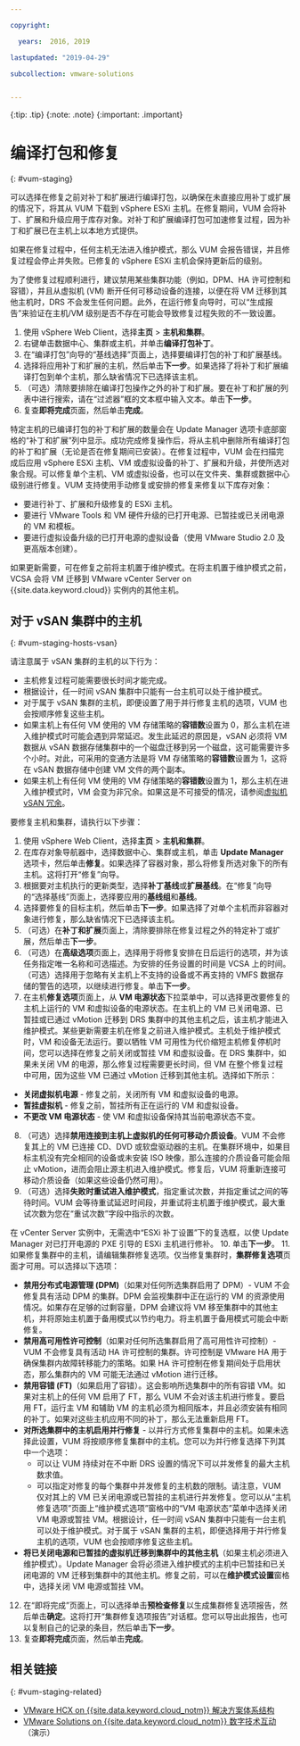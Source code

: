 ```yaml
---

copyright:

  years:  2016, 2019

lastupdated: "2019-04-29"

subcollection: vmware-solutions


---
```


{:tip: .tip}
{:note: .note}
{:important: .important}

# 编译打包和修复
{: #vum-staging}

可以选择在修复之前对补丁和扩展进行编译打包，以确保在未直接应用补丁或扩展的情况下，将其从 VUM 下载到 vSphere ESXi 主机。在修复期间，VUM 会将补丁、扩展和升级应用于库存对象。对补丁和扩展编译打包可加速修复过程，因为补丁和扩展已在主机上以本地方式提供。

如果在修复过程中，任何主机无法进入维护模式，那么 VUM 会报告错误，并且修复过程会停止并失败。已修复的 vSphere ESXi 主机会保持更新后的级别。

为了使修复过程顺利进行，建议禁用某些集群功能（例如，DPM、HA 许可控制和容错），并且从虚拟机 (VM) 断开任何可移动设备的连接，以便在将 VM 迁移到其他主机时，DRS 不会发生任何问题。此外，在运行修复向导时，可以“生成报告”来验证在主机/VM 级别是否不存在可能会导致修复过程失败的不一致设置。

1. 使用 vSphere Web Client，选择**主页** > **主机和集群**。
2. 右键单击数据中心、集群或主机，并单击**编译打包补丁**。
3. 在“编译打包”向导的“基线选择”页面上，选择要编译打包的补丁和扩展基线。
4. 选择将应用补丁和扩展的主机，然后单击**下一步**。如果选择了将补丁和扩展编译打包到单个主机，那么缺省情况下已选择该主机。
5. （可选）清除要排除在编译打包操作之外的补丁和扩展。要在补丁和扩展的列表中进行搜索，请在“过滤器”框的文本框中输入文本。单击**下一步**。
6. 复查**即将完成**页面，然后单击**完成**。

特定主机的已编译打包的补丁和扩展的数量会在 Update Manager 选项卡底部窗格的“补丁和扩展”列中显示。成功完成修复操作后，将从主机中删除所有编译打包的补丁和扩展（无论是否在修复期间已安装）。在修复过程中，VUM 会在扫描完成后应用 vSphere ESXi 主机、VM 或虚拟设备的补丁、扩展和升级，并使所选对象合规。可以修复单个主机、VM 或虚拟设备，也可以在文件夹、集群或数据中心级别进行修复。VUM 支持使用手动修复或安排的修复来修复以下库存对象：
* 要进行补丁、扩展和升级修复的 ESXi 主机。
* 要进行 VMware Tools 和 VM 硬件升级的已打开电源、已暂挂或已关闭电源的 VM 和模板。
* 要进行虚拟设备升级的已打开电源的虚拟设备（使用 VMware Studio 2.0 及更高版本创建）。

如果更新需要，可在修复之前将主机置于维护模式。在将主机置于维护模式之前，VCSA 会将 VM 迁移到 VMware vCenter Server on {{site.data.keyword.cloud}} 实例内的其他主机。

## 对于 vSAN 集群中的主机
{: #vum-staging-hosts-vsan}

请注意属于 vSAN 集群的主机的以下行为：
* 主机修复过程可能需要很长时间才能完成。
* 根据设计，任一时间 vSAN 集群中只能有一台主机可以处于维护模式。
* 对于属于 vSAN 集群的主机，即便设置了用于并行修复主机的选项，VUM 也会按顺序修复这些主机。
* 如果主机上有任何 VM 使用的 VM 存储策略的**容错数**设置为 0，那么主机在进入维护模式时可能会遇到异常延迟。发生此延迟的原因是，vSAN 必须将 VM 数据从 vSAN 数据存储集群中的一个磁盘迁移到另一个磁盘，这可能需要许多个小时。对此，可采用的变通方法是将 VM 存储策略的**容错数**设置为 1，这将在 vSAN 数据存储中创建 VM 文件的两个副本。
* 如果主机上有任何 VM 使用的 VM 存储策略的**容错数**设置为 1，那么主机在进入维护模式时，VM 会变为非冗余。如果这是不可接受的情况，请参阅[虚拟机 vSAN 冗余](/docs/services/vmwaresolutions/archiref/vum?topic=vmware-solutions-vum-vsan-redundancy)。

要修复主机和集群，请执行以下步骤：
1. 使用 vSphere Web Client，选择**主页** > **主机和集群**。
2. 在库存对象导航器中，选择数据中心、集群或主机，单击 **Update Manager** 选项卡，然后单击**修复**。如果选择了容器对象，那么将修复所选对象下的所有主机。这将打开“修复”向导。
3. 根据要对主机执行的更新类型，选择**补丁基线**或**扩展基线**。在“修复”向导的“选择基线”页面上，选择要应用的**基线组**和**基线**。
4. 选择要修复的目标主机，然后单击**下一步**。如果选择了对单个主机而非容器对象进行修复，那么缺省情况下已选择该主机。
5. （可选）在**补丁和扩展**页面上，清除要排除在修复过程之外的特定补丁或扩展，然后单击**下一步**。
6. （可选）在**高级选项**页面上，选择用于将修复安排在日后运行的选项，并为该任务指定唯一名称和可选描述。为安排的任务设置的时间是 VCSA 上的时间。（可选）选择用于忽略有关主机上不支持的设备或不再支持的 VMFS 数据存储的警告的选项，以继续进行修复。单击**下一步**。
7. 在主机**修复选项**页面上，从 **VM 电源状态**下拉菜单中，可以选择更改要修复的主机上运行的 VM 和虚拟设备的电源状态。在主机上的 VM 已关闭电源、已暂挂或已通过 vMotion 迁移到 DRS 集群中的其他主机之后，该主机才能进入维护模式。某些更新需要主机在修复之前进入维护模式。主机处于维护模式时，VM 和设备无法运行。要以牺牲 VM 可用性为代价缩短主机修复停机时间，您可以选择在修复之前关闭或暂挂 VM 和虚拟设备。在 DRS 集群中，如果未关闭 VM 的电源，那么修复过程需要更长时间，但 VM 在整个修复过程中可用，因为这些 VM 已通过 vMotion 迁移到其他主机。选择如下所示：

  * **关闭虚拟机电源** - 修复之前，关闭所有 VM 和虚拟设备的电源。
  * **暂挂虚拟机** - 修复之前，暂挂所有正在运行的 VM 和虚拟设备。
  * **不更改 VM 电源状态** - 使 VM 和虚拟设备保持其当前电源状态不变。

8. （可选）选择**禁用连接到主机上虚拟机的任何可移动介质设备**。VUM 不会修复其上的 VM 已连接 CD、DVD 或软盘驱动器的主机。在集群环境中，如果目标主机没有完全相同的设备或未安装 ISO 映像，那么连接的介质设备可能会阻止 vMotion，进而会阻止源主机进入维护模式。修复后，VUM 将重新连接可移动介质设备（如果这些设备仍然可用）。
9. （可选）选择**失败时重试进入维护模式**，指定重试次数，并指定重试之间的等待时间。VUM 会等待重试延迟时间段，并重试将主机置于维护模式，最大重试次数为您在“重试次数”字段中指示的次数。

在 vCenter Server 实例中，无需选中“ESXi 补丁设置”下的复选框，以使 Update Manager 对已打开电源的 PXE 引导的 ESXi 主机进行修补。
10. 单击**下一步**。
11. 如果修复集群中的主机，请编辑集群修复选项。仅当修复集群时，**集群修复选项**页面才可用。可以选择以下选项：
* **禁用分布式电源管理 (DPM)**（如果对任何所选集群启用了 DPM）- VUM 不会修复具有活动 DPM 的集群。DPM 会监视集群中正在运行的 VM 的资源使用情况。如果存在足够的过剩容量，DPM 会建议将 VM 移至集群中的其他主机，并将原始主机置于备用模式以节约电力。将主机置于备用模式可能会中断修复。
* **禁用高可用性许可控制**（如果对任何所选集群启用了高可用性许可控制）- VUM 不会修复具有活动 HA 许可控制的集群。许可控制是 VMware HA 用于确保集群内故障转移能力的策略。如果 HA 许可控制在修复期间处于启用状态，那么集群内的 VM 可能无法通过 vMotion 进行迁移。
* **禁用容错 (FT)**（如果启用了容错）。这会影响所选集群中的所有容错 VM。如果对主机上的任何 VM 启用了 FT，那么 VUM 不会对该主机进行修复。要启用 FT，运行主 VM 和辅助 VM 的主机必须为相同版本，并且必须安装有相同的补丁。如果对这些主机应用不同的补丁，那么无法重新启用 FT。
* **对所选集群中的主机启用并行修复** - 以并行方式修复集群中的主机。如果未选择此设置，VUM 将按顺序修复集群中的主机。您可以为并行修复选择下列其中一个选项：
  - 可以让 VUM 持续对在不中断 DRS 设置的情况下可以并发修复的最大主机数求值。
  - 可以指定对修复的每个集群中并发修复的主机数的限制。请注意，VUM 仅对其上的 VM 已关闭电源或已暂挂的主机进行并发修复。您可以从“主机修复选项”页面上“维护模式选项”窗格中的“VM 电源状态”菜单中选择关闭 VM 电源或暂挂 VM。根据设计，任一时间 vSAN 集群中只能有一台主机可以处于维护模式。对于属于 vSAN 集群的主机，即便选择用于并行修复主机的选项，VUM 也会按顺序修复这些主机。
* **将已关闭电源和已暂挂的虚拟机迁移到集群中的其他主机**（如果主机必须进入维护模式）。Update Manager 会将必须进入维护模式的主机中已暂挂和已关闭电源的 VM 迁移到集群中的其他主机。修复之前，可以在**维护模式设置**窗格中，选择关闭 VM 电源或暂挂 VM。
12. 在“即将完成”页面上，可以选择单击**预检查修复**以生成集群修复选项报告，然后单击**确定**。这将打开“集群修复选项报告”对话框。您可以导出此报告，也可以复制自己的记录的条目，然后单击**下一步**。
13. 复查**即将完成**页面，然后单击**完成**。

## 相关链接
{: #vum-staging-related}

* [VMware HCX on {{site.data.keyword.cloud_notm}} 解决方案体系结构](/docs/services/vmwaresolutions/services?topic=vmware-solutions-hcx-archi-intro#hcx-archi-intro)
* [VMware Solutions on {{site.data.keyword.cloud_notm}} 数字技术互动](https://ibm-dte.mybluemix.net/vmware)（演示）
